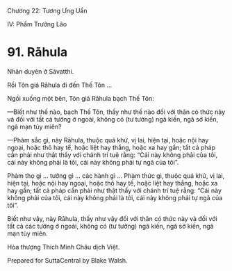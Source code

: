  

Chương 22: Tương Ưng Uẩn

IV: Phẩm Trưởng Lão

# 91\. Rāhula

Nhân duyên ở Sāvatthi.

Rồi Tôn giả Rāhula đi đến Thế Tôn …

Ngồi xuống một bên, Tôn giả Rāhula bạch Thế Tôn:

—Biết như thế nào, bạch Thế Tôn, thấy như thế nào đối với thân có thức này và đối với tất cả tướng ở ngoài, không có (tư tưởng) ngã kiến, ngã sở kiến, ngã mạn tùy miên?

—Phàm sắc gì, này Rāhula, thuộc quá khứ, vị lai, hiện tại, hoặc nội hay ngoại, hoặc thô hay tế, hoặc liệt hay thắng, hoặc xa hay gần; tất cả pháp cần phải như thật thấy với chánh trí tuệ rằng: “Cái này không phải của tôi, cái này không phải là tôi, cái này không phải tự ngã của tôi”.

Phàm thọ gì … tưởng gì … các hành gì … Phàm thức gì, thuộc quá khứ, vị lai, hiện tại, hoặc nội hay ngoại, hoặc thô hay tế, hoặc liệt hay thắng, hoặc xa hay gần; tất cả pháp cần phải như thật thấy với chánh trí tuệ rằng: “Cái này không phải của tôi, cái này không phải là tôi, cái này không phải tự ngã của tôi”.

Biết như vậy, này Rāhula, thấy như vậy đối với thân có thức này và đối với tất cả các tướng ở ngoài, không có (tư tưởng) ngã kiến, ngã sở kiến, ngã mạn tùy miên.

Hòa thượng Thích Minh Châu dịch Việt.

Prepared for SuttaCentral by Blake Walsh.